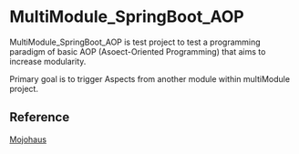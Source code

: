 # MultiModule_SpringBoot_AOP

MultiModule_SpringBoot_AOP is test project to test a programming paradigm of basic AOP (Asoect-Oriented Programming) that aims to increase modularity.

Primary goal is to trigger Aspects from another module within multiModule project.

## Reference
[Mojohaus](https://www.mojohaus.org/aspectj-maven-plugin/multimodule/multimodule_strategy.html)
